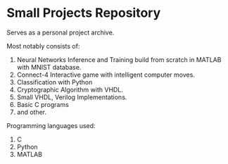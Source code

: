 # Small Projects Repository

Serves as a personal project archive.

Most notably consists of:

1. Neural Networks Inference and Training build from scratch in MATLAB with MNIST database.
2. Connect-4 Interactive game with intelligent computer moves.
3. Classification with Python
4. Cryptographic Algorithm with VHDL.
5. Small VHDL, Verilog Implementations.
6. Basic C programs
7. and other.

Programming languages used:

1. C
2. Python
3. MATLAB
